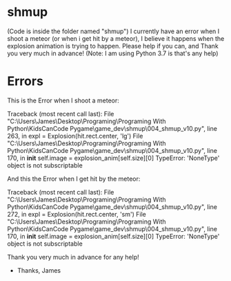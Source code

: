 # shmup 

(Code is inside the folder named "shmup")
I currently have an error when I shoot a meteor (or when i get hit by a meteor), I believe it happens when the explosion animation is trying to happen. Please help if you can, and Thank you very much in advance!      (Note: I am using Python 3.7 is that's any help)

# Errors 
This is the Error when I shoot a meteor: 

Traceback (most recent call last):
  File "C:\Users\James\Desktop\Programing\Programing With Python\KidsCanCode Pygame\game_dev\shmup\004_shmup_v10.py", line 263, in <module>
    expl = Explosion(hit.rect.center, 'lg')
  File "C:\Users\James\Desktop\Programing\Programing With Python\KidsCanCode Pygame\game_dev\shmup\004_shmup_v10.py", line 170, in __init__
    self.image = explosion_anim[self.size][0]
TypeError: 'NoneType' object is not subscriptable
  


And this the Error when I get hit by the meteor:

Traceback (most recent call last):
  File "C:\Users\James\Desktop\Programing\Programing With Python\KidsCanCode Pygame\game_dev\shmup\004_shmup_v10.py", line 272, in <module>
    expl = Explosion(hit.rect.center, 'sm')
  File "C:\Users\James\Desktop\Programing\Programing With Python\KidsCanCode Pygame\game_dev\shmup\004_shmup_v10.py", line 170, in __init__
    self.image = explosion_anim[self.size][0]
TypeError: 'NoneType' object is not subscriptable
  
  
  
  Thank you very much in advance for any help! 
  - Thanks, James 
